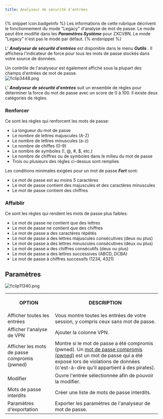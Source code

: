 ```yaml
---
title: Analyseur de sécurité d'entrées
---
```

{% snippet icon.badgeInfo %} 
Les informations de cette rubrique décrivent le fonctionnement du mode "Legacy" d'analyse de mot de passe. Le mode peut être modifié dans les ***Paramètres Système*** pour ZXCVBN. Le mode "Legacy" n'est pas le mode par défaut. 
{% endsnippet %}
 
L' ***Analyseur de sécurité d'entrées*** est disponible dans le menu ***Outils*** . Il affichera l'indicateur de force pour tous les mots de passe stockés dans votre source de données.  

Un contrôle de l'analyseur est également affiché sous la plupart des champs d'entrées de mot de passe.  
![!!clip3448.png](/img/fr/rdm/windows/clip3448.png) 

L' ***Analyseur de sécurité d'entrées*** suit un ensemble de règles pour déterminer la force du mot de passe avec un score de 0 à 100. Il existe deux catégories de règles.  

### Renforcer 

Ce sont les règles qui renforcent les mots de passe:  

* La longueur du mot de passe 
* Le nombre de lettres majuscules (A-Z) 
* Le nombre de lettres minuscules (a-z) 
* Le nombre de chiffes (0-9) 
* Le nombre de symboles (!, @, #, $, etc.) 
* Le nombre de chiffres ou de symboles dans le milieu du mot de passe 
* Trois ou plusieurs des règles ci-dessus sont remplies 

Les conditions minimales exigées pour un mot de passe ***Fort*** sont:  

* Le mot de passe est au moins 5 caractères 
* Le mot de passe contient des majuscules et des caractères minuscules 
* Le mot de passe contient des chiffres 

### Affaiblir 

Ce sont les règles qui rendent les mots de passe plus faibles: 

* Le mot de passe ne contient que des lettres 
* Le mot de passe ne contient que des chiffres 
* Le mot de passe a des caractères répétés 
* Le mot de passe a des lettres majuscules consécutives (deux ou plus) 
* Le mot de passe a des lettres minuscules consécutives (deux ou plus) 
* Le mot de passe a des chiffres consécutifs (deux ou plus) 
* Le mot de passe a des lettres successives (ABCD, DCBA) 
* Le mot de passe à chiffres successifs (1234, 4321) 

## Paramètres 

![!!clip11340.png](/img/fr/rdm/windows/clip11340.png) 

<table>
	<tr>
		<th>

OPTION 
		</th>
		<th>
DESCRIPTION 
		</th>
	</tr>
	<tr>
		<td>
Afficher toutes les entrées 
		</td>
		<td>
Vous montre toutes les entrées de votre session, y compris ceux sans mot de passe. 
		</td>
	</tr>
	<tr>
		<td>
Afficher l'analyse de VPN 
		</td>
		<td>
Ajouter la colonne VPN. 
		</td>
	</tr>
	<tr>
		<td>
Afficher les mots de passe compromis (pwned) 
		</td>
		<td>
Montre si le mot de passe a été compromis (pwned). Un [mot de passe compromis (pwned)](/kb/remote-desktop-manager/how-to-articles/pwned-password-check/) est un mot de passe qui a été exposé lors de violations de données (c'est-à-dire qu'il appartient à des pirates). 
		</td>
	</tr>
	<tr>
		<td>
Modifier 
		</td>
		<td>
Ouvre l'entrée sélectionnée afin de pouvoir la modifier. 
		</td>
	</tr>
	<tr>
		<td>
Mots de passe interdits 
		</td>
		<td>
Créer une liste de mots de passe interdits. 
		</td>
	</tr>
	<tr>
		<td>
Paramètres d'exportation 
		</td>
		<td>
Exporter les paramètres de l'analyseur de mot de passe. 
		</td>
	</tr>
</table>


